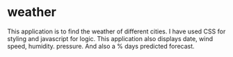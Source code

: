 # weather
This application is to find the weather of different cities. I have used CSS for styling and javascript for logic. This application also displays date, wind speed, humidity. pressure. And also a % days predicted forecast.
